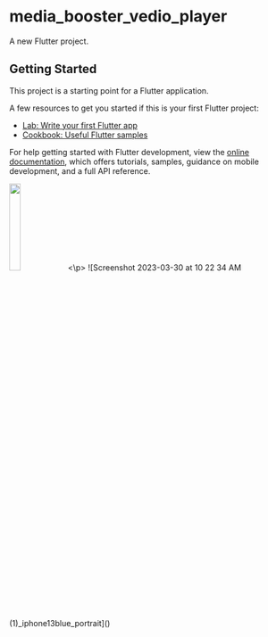 # media_booster_vedio_player

A new Flutter project.

## Getting Started

This project is a starting point for a Flutter application.

A few resources to get you started if this is your first Flutter project:

- [Lab: Write your first Flutter app](https://docs.flutter.dev/get-started/codelab)
- [Cookbook: Useful Flutter samples](https://docs.flutter.dev/cookbook)

For help getting started with Flutter development, view the
[online documentation](https://docs.flutter.dev/), which offers tutorials,
samples, guidance on mobile development, and a full API reference.

<p>
<img src = "https://user-images.githubusercontent.com/116253518/228733931-b28df51c-80bf-41a7-9d8a-6f5d29169214.png" height="20%" width = "20%">
<\p>
![Screenshot 2023-03-30 at 10 22 34 AM (1)_iphone13blue_portrait]()
